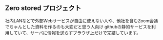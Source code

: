 ## Zero stored プロジェクト

社内LANなどで外部Webサービスが自由に使えない人や、他社を含むZoom会議でちゃんとした資料を作るのも大変だと思う人向け
githubの静的サービスを利用していて、サーバに情報を送らずブラウザ上だけで完結しています。
